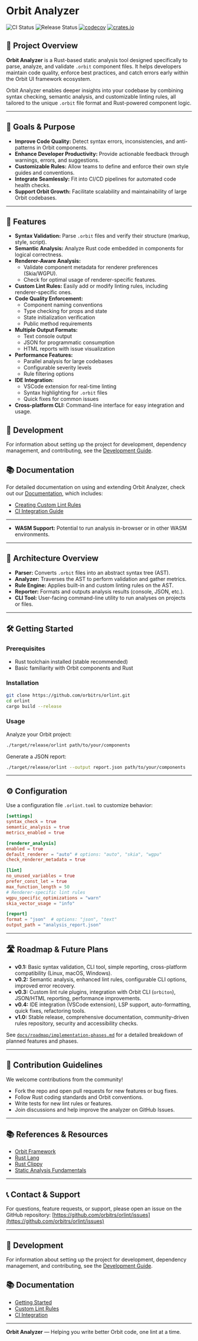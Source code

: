 # Orbit Analyzer

![CI Status](https://github.com/orbitrs/orlint/actions/workflows/ci.yml/badge.svg)
![Release Status](https://github.com/orbitrs/orlint/actions/workflows/release.yml/badge.svg)
[![codecov](https://codecov.io/gh/orbitrs/orlint/branch/main/graph/badge.svg?token=CODECOV_TOKEN)](https://codecov.io/gh/orbitrs/orlint)
[![crates.io](https://img.shields.io/crates/v/orlint.svg)](https://crates.io/crates/orlint)

## 📖 Project Overview

**Orbit Analyzer** is a Rust-based static analysis tool designed specifically to parse, analyze, and validate `.orbit` component files. It helps developers maintain code quality, enforce best practices, and catch errors early within the Orbit UI framework ecosystem.

Orbit Analyzer enables deeper insights into your codebase by combining syntax checking, semantic analysis, and customizable linting rules, all tailored to the unique `.orbit` file format and Rust-powered component logic.

---

## 🎯 Goals & Purpose

* **Improve Code Quality:** Detect syntax errors, inconsistencies, and anti-patterns in Orbit components.
* **Enhance Developer Productivity:** Provide actionable feedback through warnings, errors, and suggestions.
* **Customizable Rules:** Allow teams to define and enforce their own style guides and conventions.
* **Integrate Seamlessly:** Fit into CI/CD pipelines for automated code health checks.
* **Support Orbit Growth:** Facilitate scalability and maintainability of large Orbit codebases.

---

## 🚀 Features

* **Syntax Validation:** Parse `.orbit` files and verify their structure (markup, style, script).
* **Semantic Analysis:** Analyze Rust code embedded in components for logical correctness.
* **Renderer-Aware Analysis:** 
    * Validate component metadata for renderer preferences (Skia/WGPU).
    * Check for optimal usage of renderer-specific features.
* **Custom Lint Rules:** Easily add or modify linting rules, including renderer-specific ones.
* **Code Quality Enforcement:**
    * Component naming conventions
    * Type checking for props and state
    * State initialization verification
    * Public method requirements
* **Multiple Output Formats:**
    * Text console output
    * JSON for programmatic consumption
    * HTML reports with issue visualization
* **Performance Features:**
    * Parallel analysis for large codebases
    * Configurable severity levels
    * Rule filtering options
* **IDE Integration:**
    * VSCode extension for real-time linting
    * Syntax highlighting for `.orbit` files
    * Quick fixes for common issues
* **Cross-platform CLI:** Command-line interface for easy integration and usage.

## 🧩 Development

For information about setting up the project for development, dependency management, and contributing, see the [Development Guide](DEVELOPMENT.md).

## 📚 Documentation

For detailed documentation on using and extending Orbit Analyzer, check out our [Documentation](docs/README.md), which includes:

* [Creating Custom Lint Rules](docs/custom-lint-rules.md)
* [CI Integration Guide](docs/ci-integration.md)

---
* **WASM Support:** Potential to run analysis in-browser or in other WASM environments.

---

## 🧱 Architecture Overview

* **Parser:** Converts `.orbit` files into an abstract syntax tree (AST).
* **Analyzer:** Traverses the AST to perform validation and gather metrics.
* **Rule Engine:** Applies built-in and custom linting rules on the AST.
* **Reporter:** Formats and outputs analysis results (console, JSON, etc.).
* **CLI Tool:** User-facing command-line utility to run analyses on projects or files.

---

## 🛠️ Getting Started

### Prerequisites

* Rust toolchain installed (stable recommended)
* Basic familiarity with Orbit components and Rust

### Installation

```bash
git clone https://github.com/orbitrs/orlint.git
cd orlint
cargo build --release
```

### Usage

Analyze your Orbit project:

```bash
./target/release/orlint path/to/your/components
```

Generate a JSON report:

```bash
./target/release/orlint --output report.json path/to/your/components
```

---

## ⚙️ Configuration

Use a configuration file `.orlint.toml` to customize behavior:

```toml
[settings]
syntax_check = true
semantic_analysis = true
metrics_enabled = true

[renderer_analysis]
enabled = true
default_renderer = "auto" # options: "auto", "skia", "wgpu"
check_renderer_metadata = true

[lint]
no_unused_variables = true
prefer_const_let = true
max_function_length = 50
# Renderer-specific lint rules
wgpu_specific_optimizations = "warn"
skia_vector_usage = "info"

[report]
format = "json"  # options: "json", "text"
output_path = "analysis_report.json"
```

---

## 🛣️ Roadmap & Future Plans

* **v0.1:** Basic syntax validation, CLI tool, simple reporting, cross-platform compatibility (Linux, macOS, Windows).
* **v0.2:** Semantic analysis, enhanced lint rules, configurable CLI options, improved error recovery.
* **v0.3:** Custom lint rule plugins, integration with Orbit CLI (`orbiton`), JSON/HTML reporting, performance improvements.
* **v0.4:** IDE integration (VSCode extension), LSP support, auto-formatting, quick fixes, refactoring tools.
* **v1.0:** Stable release, comprehensive documentation, community-driven rules repository, security and accessibility checks.

See [`docs/roadmap/implementation-phases.md`](docs/roadmap/implementation-phases.md) for a detailed breakdown of planned features and phases.

---

## 🤝 Contribution Guidelines

We welcome contributions from the community!

* Fork the repo and open pull requests for new features or bug fixes.
* Follow Rust coding standards and Orbit conventions.
* Write tests for new lint rules or features.
* Join discussions and help improve the analyzer on GitHub Issues.

---

## 📚 References & Resources

* [Orbit Framework](https://github.com/orbitrs/orbit)
* [Rust Lang](https://www.rust-lang.org/)
* [Rust Clippy](https://github.com/rust-lang/rust-clippy)
* [Static Analysis Fundamentals](https://en.wikipedia.org/wiki/Static_program_analysis)

---

## 📞 Contact & Support

For questions, feature requests, or support, please open an issue on the GitHub repository:
[https://github.com/orbitrs/orlint/issues](https://github.com/orbitrs/orlint/issues)

---

## 🧩 Development

For information about setting up the project for development, dependency management, and contributing, see the [Development Guide](DEVELOPMENT.md).

## 📚 Documentation

- [Getting Started](docs/README.md)
- [Custom Lint Rules](docs/custom-lint-rules.md)
- [CI Integration](docs/ci-integration.md)

---

**Orbit Analyzer** — Helping you write better Orbit code, one lint at a time.
